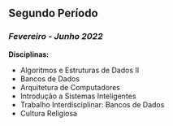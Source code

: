 ## Segundo Período

### *Fevereiro - Junho 2022*

**Disciplinas:**
- Algoritmos e Estruturas de Dados II
- Bancos de Dados
- Arquitetura de Computadores
- Introdução a Sistemas Inteligentes
- Trabalho Interdisciplinar: Bancos de Dados
- Cultura Religiosa
